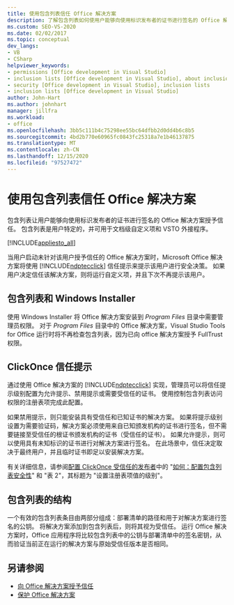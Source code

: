 ```yaml
---
title: 使用包含列表信任 Office 解决方案
description: 了解包含列表如何使用户能够向使用标识发布者的证书进行签名的 Office 解决方案授予信任。
ms.custom: SEO-VS-2020
ms.date: 02/02/2017
ms.topic: conceptual
dev_langs:
- VB
- CSharp
helpviewer_keywords:
- permissions [Office development in Visual Studio]
- inclusion lists [Office development in Visual Studio], about inclusion lists
- security [Office development in Visual Studio], inclusion lists
- inclusion lists [Office development in Visual Studio]
author: John-Hart
ms.author: johnhart
manager: jillfra
ms.workload:
- office
ms.openlocfilehash: 3bb5c111b4c75298ee55bc64dfbb2d0dd4b6c8b5
ms.sourcegitcommit: 4bd2b770e60965fc0843fc25318a7e1b46137875
ms.translationtype: MT
ms.contentlocale: zh-CN
ms.lasthandoff: 12/15/2020
ms.locfileid: "97527472"
---
```

# <a name="trust-office-solutions-by-using-inclusion-lists"></a>使用包含列表信任 Office 解决方案
  包含列表让用户能够向使用标识发布者的证书进行签名的 Office 解决方案授予信任。 包含列表是用户特定的，并可用于文档级自定义项和 VSTO 外接程序。

 [!INCLUDE[appliesto_all](../vsto/includes/appliesto-all-md.md)]

 当用户启动未针对该用户授予信任的 Office 解决方案时，Microsoft Office 解决方案将使用 [!INCLUDE[ndptecclick](../vsto/includes/ndptecclick-md.md)] 信任提示来提示该用户进行安全决策。 如果用户决定信任该解决方案，则将运行自定义项，并且下次不再提示该用户。

## <a name="inclusion-list-and-windows-installer"></a>包含列表和 Windows Installer
 使用 Windows Installer 将 Office 解决方案安装到 *Program Files* 目录中需要管理员权限。 对于 *Program Files* 目录中的 Office 解决方案，Visual Studio Tools for Office 运行时将不再检查包含列表，因为已向 office 解决方案授予 FullTrust 权限。

## <a name="clickonce-trust-prompt"></a>ClickOnce 信任提示
 通过使用 Office 解决方案的 [!INCLUDE[ndptecclick](../vsto/includes/ndptecclick-md.md)] 实现，管理员可以将信任提示级别配置为允许提示、禁用提示或需要受信任的证书。 使用控制包含列表访问权限的注册表项完成此配置。

 如果禁用提示，则只能安装具有受信任和已知证书的解决方案。 如果将提示级别设置为需要验证码，解决方案必须使用来自已知颁发机构的证书进行签名，但不需要链接至受信任的根证书颁发机构的证书（受信任的证书）。 如果允许提示，则可以使用具有未知标识的证书进行对解决方案进行签名。 在此场景中，信任决定取决于最终用户，并且临时证书即足以安装解决方案。

 有关详细信息，请参阅[配置 ClickOnce 受信任的发布者](/previous-versions/dotnet/articles/ms996418(v=msdn.10))中的 "[如何：配置包含列表安全性](../vsto/how-to-configure-inclusion-list-security.md)" 和 "表 2"，其标题为 "设置注册表项值的级别"。

## <a name="structure-of-the-inclusion-list"></a>包含列表的结构
 一个有效的包含列表条目由两部分组成：部署清单的路径和用于对解决方案进行签名的公钥。 将解决方案添加到包含列表后，则将其视为受信任。 运行 Office 解决方案时，Office 应用程序将比较包含列表中的公钥与部署清单中的签名密钥，从而验证当前正在运行的解决方案与原始受信任版本是否相同。

## <a name="see-also"></a>另请参阅
- [向 Office 解决方案授予信任](../vsto/granting-trust-to-office-solutions.md)
- [保护 Office 解决方案](../vsto/securing-office-solutions.md)
